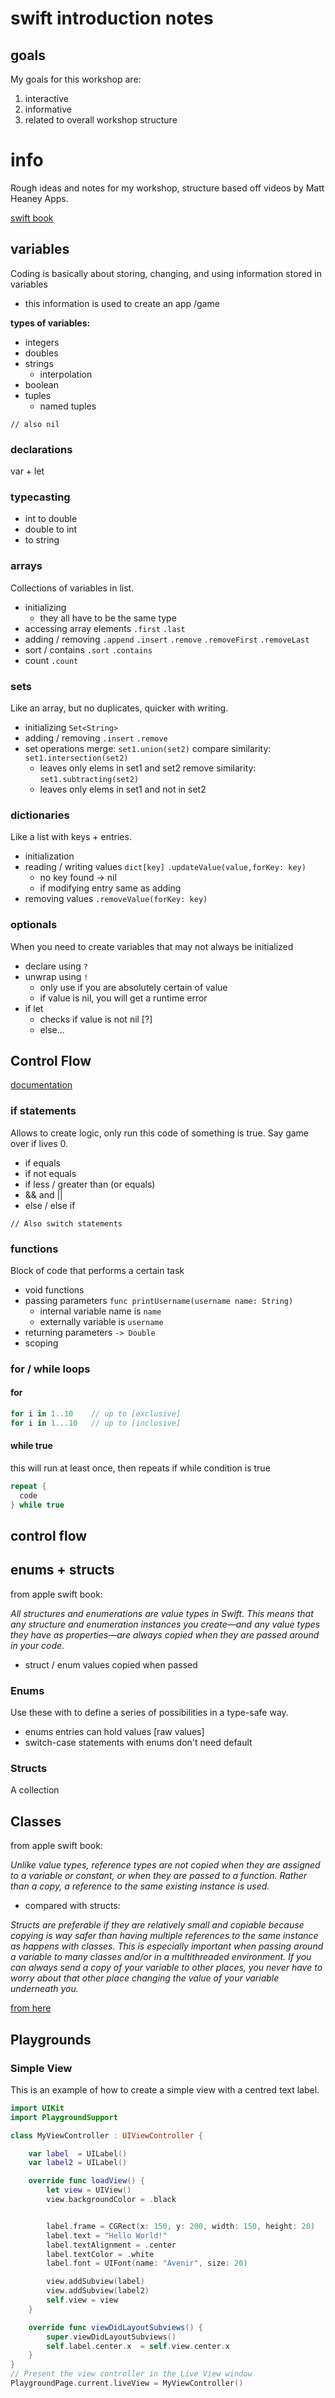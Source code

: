 # swift introduction notes

## goals

My goals for this workshop are:

1. interactive
2. informative
3. related to overall workshop structure

# info

Rough ideas and notes for my workshop, structure based off videos by Matt Heaney Apps.

[swift book](https://docs.swift.org/swift-book/)

## variables

Coding is basically about storing, changing, and using information stored in variables

- this information is used to create an app /game

**types of variables:**

- integers
- doubles
- strings
  - interpolation
- boolean
- tuples
  - named tuples

`// also nil`

### declarations

var + let

### typecasting

- int to double
- double to int
- to string

### arrays

Collections of variables in list.

- initializing
  - they all have to be the same type
- accessing array elements
  `.first`
  `.last`
- adding / removing
  `.append`
  `.insert`
  `.remove`
  `.removeFirst`
  `.removeLast`
- sort / contains
  `.sort`
  `.contains`
- count
  `.count`

### sets

Like an array, but no duplicates, quicker with writing.

- initializing
  `Set<String>`
- adding / removing
  `.insert`
  `.remove`
- set operations
  merge: `set1.union(set2)`
  compare similarity: `set1.intersection(set2)`
  - leaves only elems in set1 and set2
  remove similarity: `set1.subtracting(set2)`
  - leaves only elems in set1 and not in set2

### dictionaries

Like a list with keys + entries.

- initialization
- reading / writing values
  `dict[key]`
  `.updateValue(value,forKey: key)`
  - no key found -> nil
  - if modifying entry same as adding
- removing values
   `.removeValue(forKey: key)`

### optionals

When you need to create variables that may not always be initialized

- declare using `?`
- unwrap using `!`
  - only use if you are absolutely certain of value
  - if value is nil, you will get a runtime error
- if let
  - checks if value is not nil [?]
  - else...

## Control Flow

[documentation](https://docs.swift.org/swift-book/LanguageGuide/ControlFlow.html)

### if statements

Allows to create logic, only run this code of something is true.  Say game over if lives 0.

- if equals
- if not equals
- if less / greater than (or equals)
- && and ||
- else / else if

`// Also switch statements`

### functions

Block of code that performs a certain task

- void functions
- passing parameters
  `func printUsername(username name: String)`
  - internal variable name is `name`
  - externally variable is `username`
- returning parameters
  `-> Double`
- scoping

### for / while loops

#### for

``` swift
for i in 1..10    // up to [exclusive]
for i in 1...10   // up to [inclusive]
```

#### while true

this will run at least once, then repeats if while condition is true

``` swift
repeat {
  code
} while true
```

## control flow

## enums + structs

from apple swift book:

_All structures and enumerations are value types in Swift. This means that any structure and enumeration instances you create—and any value types they have as properties—are always copied when they are passed around in your code._

- struct / enum values copied when passed

### Enums

Use these with to define a series of possibilities in a type-safe way.

- enums entries can hold values [raw values]
- switch-case statements with enums don't need default

### Structs

A collection

## Classes

from apple swift book:

_Unlike value types, reference types are not copied when they are assigned to a variable or constant, or when they are passed to a function. Rather than a copy, a reference to the same existing instance is used._

- compared with structs:

_Structs are preferable if they are relatively small and copiable because copying is way safer than having multiple references to the same instance as happens with classes. This is especially important when passing around a variable to many classes and/or in a multithreaded environment. If you can always send a copy of your variable to other places, you never have to worry about that other place changing the value of your variable underneath you._

[from here](https://stackoverflow.com/questions/24232799/why-choose-struct-over-class/24232845#24232845)

## Playgrounds

### Simple View

This is an example of how to create a simple view with a centred text label.

``` swift
import UIKit
import PlaygroundSupport

class MyViewController : UIViewController {

    var label  = UILabel()
    var label2 = UILabel()

    override func loadView() {
        let view = UIView()
        view.backgroundColor = .black


        label.frame = CGRect(x: 150, y: 200, width: 150, height: 20)
        label.text = "Hello World!"
        label.textAlignment = .center
        label.textColor = .white
        label.font = UIFont(name: "Avenir", size: 20)

        view.addSubview(label)
        view.addSubview(label2)
        self.view = view
    }

    override func viewDidLayoutSubviews() {
        super.viewDidLayoutSubviews()
        self.label.center.x  = self.view.center.x
    }
}
// Present the view controller in the Live View window
PlaygroundPage.current.liveView = MyViewController()

```